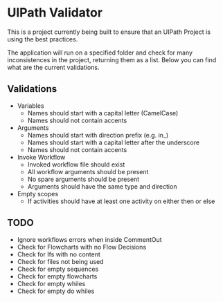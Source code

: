 # UIPath Validator

This is a project currently being built to ensure that an UIPath Project is using the best practices.

The application will run on a specified folder and check for many inconsistences in the project, returning them as a list. Below you can find what are the current validations.

## Validations

- Variables
  - Names should start with a capital letter (CamelCase)
  - Names should not contain accents
- Arguments
  - Names should start with direction prefix (e.g. in_)
  - Names should start with a capital letter after the underscore
  - Names should not contain accents
- Invoke Workflow
  - Invoked workflow file should exist
  - All workflow arguments should be present
  - No spare arguments should be present
  - Arguments should have the same type and direction
- Empty scopes
  <!-- - Flowchart activities should have at least one activity inside -->
  <!-- - Sequence activities should have at least one activity inside -->
  <!-- - While activities should have at least one activity inside -->
  <!-- - Do While activities should have at least one activity inside -->
  - If activities should have at least one activity on either then or else

## TODO

- Ignore workflows errors when inside CommentOut
- Check for Flowcharts with no Flow Decisions
- Check for Ifs with no content
- Check for files not being used
- Check for empty sequences
- Check for empty flowcharts
- Check for empty whiles
- Check for empty do whiles